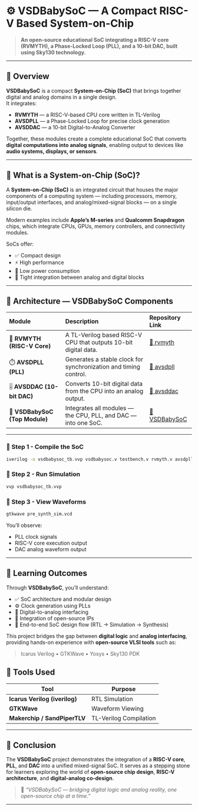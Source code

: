 # ⚙️ VSDBabySoC — A Compact RISC-V Based System-on-Chip

> **An open-source educational SoC integrating a RISC-V core (RVMYTH), a Phase-Locked Loop (PLL), and a 10-bit DAC, built using Sky130 technology.**

---

## 🧩 Overview

**VSDBabySoC** is a compact **System-on-Chip (SoC)** that brings together digital and analog domains in a single design.  
It integrates:
- **RVMYTH** — a RISC-V-based CPU core written in TL-Verilog  
- **AVSDPLL** — a Phase-Locked Loop for precise clock generation  
- **AVSDDAC** — a 10-bit Digital-to-Analog Converter  

Together, these modules create a complete educational SoC that converts **digital computations into analog signals**, enabling output to devices like **audio systems, displays, or sensors**.

---

## 🧠 What is a System-on-Chip (SoC)?

A **System-on-Chip (SoC)** is an integrated circuit that houses the major components of a computing system — including processors, memory, input/output interfaces, and analog/mixed-signal blocks — on a single silicon die.

Modern examples include **Apple’s M-series** and **Qualcomm Snapdragon** chips, which integrate CPUs, GPUs, memory controllers, and connectivity modules.

SoCs offer:
- ✅ Compact design  
- ⚡ High performance  
- 🔋 Low power consumption  
- 🔗 Tight integration between analog and digital blocks  

---

## 🧱 Architecture — VSDBabySoC Components

| Module | Description | Repository Link |
|:--|:--|:--|
| 🧮 **RVMYTH (RISC-V Core)** | A TL-Verilog based RISC-V CPU that outputs 10-bit digital data. | [🔗 rvmyth](https://github.com/kunalg123/rvmyth) |
| ⏱️ **AVSDPLL (PLL)** | Generates a stable clock for synchronization and timing control. | [🔗 avsdpll](https://github.com/lakshmi-sathi/avsdpll_1v8.git) |
| 🎚️ **AVSDDAC (10-bit DAC)** | Converts 10-bit digital data from the CPU into an analog output. | [🔗 avsddac](https://github.com/vsdip/rvmyth_avsddac_interface.git) |
| 🧩 **VSDBabySoC (Top Module)** | Integrates all modules — the CPU, PLL, and DAC — into one SoC. | [🔗 VSDBabySoC](https://github.com/manili/VSDBabySoC.git) |

---



### 🔹 Step 1 - Compile the SoC

```bash
iverilog -o vsdbabysoc_tb.vvp vsdbabysoc.v testbench.v rvmyth.v avsdpll.v avsddac.v
```

### 🔹 Step 2 - Run Simulation

```bash
vvp vsdbabysoc_tb.vvp
```

### 🔹 Step 3 - View Waveforms

```bash
gtkwave pre_synth_sim.vcd
```

You’ll observe:

* PLL clock signals
* RISC-V core execution output
* DAC analog waveform output

---

## 🧠 Learning Outcomes

Through **VSDBabySoC**, you’ll understand:

* ✅ SoC architecture and modular design
* ⚙️ Clock generation using PLLs
* 🔁 Digital-to-analog interfacing
* 🧩 Integration of open-source IPs
* 🧰 End-to-end SoC design flow (RTL → Simulation → Synthesis)

This project bridges the gap between **digital logic** and **analog interfacing**, providing hands-on experience with **open-source VLSI tools** such as:

> Icarus Verilog • GTKWave • Yosys • Sky130 PDK



## 🧰 Tools Used

| Tool                          | Purpose                |
| ----------------------------- | ---------------------- |
| **Icarus Verilog (iverilog)** | RTL Simulation         |
| **GTKWave**                   | Waveform Viewing       |
| **Makerchip / SandPiperTLV**  | TL-Verilog Compilation |

---

## 🏁 Conclusion

The **VSDBabySoC** project demonstrates the integration of a **RISC-V core**, **PLL**, and **DAC** into a unified mixed-signal SoC.
It serves as a stepping stone for learners exploring the world of **open-source chip design**, **RISC-V architecture**, and **digital-analog co-design**.

> 🧩 *“VSDBabySoC — bridging digital logic and analog reality, one open-source chip at a time.”*

---

